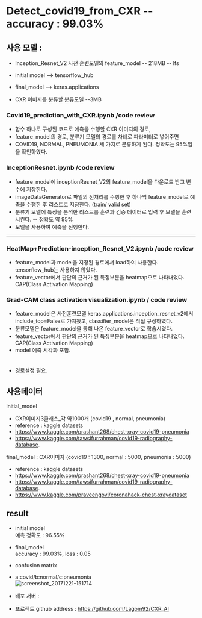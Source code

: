 # Detect_covid19_from_CXR -- accuracy : 99.03%

## 사용 모델 : 
- Inception_Resnet_V2 사전 훈련모델의 feature_model -- 218MB -- lfs
- initial model --> tensorflow_hub
- final_model --> keras.applications

- CXR 이미지를 분류할 분류모델 --3MB

### Covid19_prediction_with_CXR.ipynb /code review
 
- 함수 하나로 구성된 코드로 예측을 수행할 CXR 이미지의 경로,
- feature_model의 경로, 분류기 모델의 경로를 차례로 파라미터로 넣어주면
- COVID19, NORMAL, PNEUMONIA 세 가지로 분류하게 된다. 정확도는 95%임을 확인하였다.

### InceptionResnet.ipynb /code review
- feature_model에 inceptionResnet_V2의 feature_model을 다운로드 받고 변수에 저장한다.
- imageDataGenerator로 파일의 전처리를 수행한 후 하나씩 feature_model로 예측을 수행한 후
리스트로 저장한다. (train/ valid set)
- 분류기 모델에 특징을 분석한 리스트를 훈련과 검증 데이터로 입력 후 모델을 훈련시킨다. -- 정확도 약 95%
- 모델을 사용하여 예측을 진행한다. 

----------------------------------------------------------------------
### HeatMap+Prediction-inception_Resnet_V2.ipynb /code review
- feature_model과 model을 지정된 경로에서 load하여 사용한다. tensorflow_hub는 사용하지 않았다.
- feature_vector에서 판단의 근거가 된 특징부분을 heatmap으로 나타내었다. CAP(Class Activation Mapping)
### Grad-CAM class activation visualization.ipynb / code review
- feature_model은 사전훈련모델 keras.applications.inception_resnet_v2에서 include_top=False로 가져왔고, classifier_model은 직접 구성하였다.
- 분류모델은 feature_model을 통해 나온 feature_vector로 학습시켰다.
- feature_vector에서 판단의 근거가 된 특징부분을 heatmap으로 나타내었다. CAP(Class Activation Mapping)
- model 예측 시각화 포함.
<br><br><br>
- 경로설정 필요.

## 사용데이터
initial_model<br>
- CXR이미지3클래스_각 약1000개 (covid19 , normal, pneumonia)<br>
- reference : kaggle datasets<br>
- https://www.kaggle.com/prashant268/chest-xray-covid19-pneumonia
- https://www.kaggle.com/tawsifurrahman/covid19-radiography-database.

final_model : CXR이미지 (covid19 : 1300, normal : 5000, pneumonia : 5000)
- reference : kaggle datasets
- https://www.kaggle.com/prashant268/chest-xray-covid19-pneumonia
- https://www.kaggle.com/tawsifurrahman/covid19-radiography-database.
- https://www.kaggle.com/praveengovi/coronahack-chest-xraydataset
## result
- initial model<br>
예측 정확도 : 96.55% <br>

- final_model <br>
accuracy : 99.03%, loss : 0.05<br>
- confusion matrix<br>
- a:covid/b:normal/c:pneumonia<br>
![screenshot_20171221-151714](https://github.com/whiteBerryJ/Detect_covid19_from_CXR/blob/master/covid_model_and_result_final/Confusion_matrix_covid_normal_pneumonia.png) <br>

- 배포 서버 : 
- 프로젝트 github address : https://github.com/Lagom92/CXR_AI
